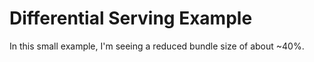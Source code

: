 # Differential Serving Example

In this small example, I'm seeing a reduced bundle size of about ~40%.
